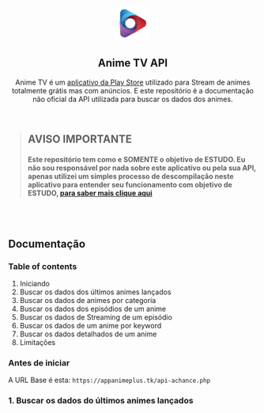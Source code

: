 <p align="center">
  <img src="/assets/animetv.png" width="70">
</p>
<h2 align="center">Anime TV API</h2>
<p align="center">
  Anime TV é um  <a href="https://play.google.com/store/apps/details?id=br.com.animetvon&hl=pt_BR">aplicativo da Play Store</a> utilizado para Stream de animes totalmente grátis mas com anúncios. E este repositório é a documentação não oficial da API utilizada para buscar os dados dos animes.
</p>

<br>

<blockquote>
  <h2>AVISO IMPORTANTE</h2>
  <h4>Este repositório tem como e SOMENTE o objetivo de ESTUDO. Eu não sou responsável por nada sobre este aplicativo ou pela sua API, apenas utilizei um simples processo de descompilação neste aplicativo para entender seu funcionamento com objetivo de ESTUDO, <a href="/MORE.md">para saber mais clique aqui</a></h4>
</blockquote>

<br>
<br>

<h2>Documentação</h2>

### Table of contents
1. Iniciando
2. Buscar os dados dos últimos animes lançados
3. Buscar os dados de animes por categoria
4. Buscar os dados dos episódios de um anime
5. Buscar os dados de Streaming de um episódio
6. Buscar os dados de um anime por keyword
7. Buscar os dados detalhados de um anime
8. Limitações

### Antes de iniciar
A URL Base é esta: `https://appanimeplus.tk/api-achance.php`

### 1. Buscar os dados do últimos animes lançados
